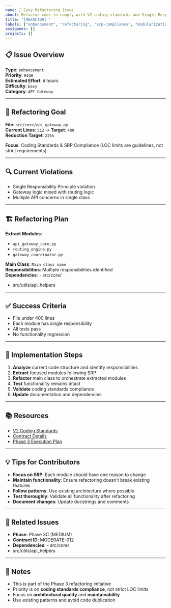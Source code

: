 ```yaml
---
name: 🚀 Easy Refactoring Issue
about: Refactor code to comply with V2 coding standards and Single Responsibility Principle
title: "[REFACTOR] "
labels: ["enhancement", "refactoring", "srp-compliance", "modularization", "good first issue", "easy"]
assignees: []
projects: []
---
```


## 📋 **Issue Overview**

**Type**: `enhancement`  
**Priority**: `HIGH`  
**Estimated Effort**: `8` hours  
**Difficulty**: `Easy`  
**Category**: `API Gateway`

---

## 🎯 **Refactoring Goal**

**File**: `src/core/api_gateway.py`  
**Current Lines**: `512` → **Target**: `400`  
**Reduction Target**: `22%%`

**Focus**: Coding Standards & SRP Compliance (LOC limits are guidelines, not strict requirements)

---

## 🔍 **Current Violations**

- Single Responsibility Principle violation
- Gateway logic mixed with routing logic
- Multiple API concerns in single class

---

## 🏗️ **Refactoring Plan**

**Extract Modules**:
- `api_gateway_core.py`
- `routing_engine.py`
- `gateway_coordinator.py`

**Main Class**: `Main class name`  
**Responsibilities**: Multiple responsibilities identified  
**Dependencies**: - src/core/
- src/utils/api_helpers

---

## ✅ **Success Criteria**

- File under 400 lines
- Each module has single responsibility
- All tests pass
- No functionality regression

---

## 🚀 **Implementation Steps**

1. **Analyze** current code structure and identify responsibilities
2. **Extract** focused modules following SRP
3. **Refactor** main class to orchestrate extracted modules
4. **Test** functionality remains intact
5. **Validate** coding standards compliance
6. **Update** documentation and dependencies

---

## 📚 **Resources**

- [V2 Coding Standards](../docs/CODING_STANDARDS.md)
- [Contract Details](../contracts/phase3c_standard_moderate_contracts.json)
- [Phase 3 Execution Plan](../contracts/PHASE3_COMPLETE_EXECUTION_PLAN.md)

---

## 💡 **Tips for Contributors**

- **Focus on SRP**: Each module should have one reason to change
- **Maintain functionality**: Ensure refactoring doesn't break existing features
- **Follow patterns**: Use existing architecture where possible
- **Test thoroughly**: Validate all functionality after refactoring
- **Document changes**: Update docstrings and comments

---

## 🔗 **Related Issues**

- **Phase**: Phase 3C (MEDIUM)
- **Contract ID**: MODERATE-012
- **Dependencies**: - src/core/
- src/utils/api_helpers

---

## 📝 **Notes**

- This is part of the Phase 3 refactoring initiative
- Priority is on **coding standards compliance**, not strict LOC limits
- Focus on **architectural quality** and **maintainability**
- Use existing patterns and avoid code duplication
